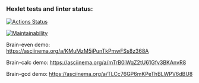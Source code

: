 ### Hexlet tests and linter status:
[![Actions Status](https://github.com/daevv/frontend-project-44/workflows/hexlet-check/badge.svg)](https://github.com/daevv/frontend-project-44/actions)

[![Maintainability](https://api.codeclimate.com/v1/badges/b2a8d43e5d054af1f922/maintainability)](https://codeclimate.com/github/daevv/frontend-project-44/maintainability)

Brain-even demo: https://asciinema.org/a/KMuMzM5jPunTkPmwFSs8z368A

Brain-calc demo: https://asciinema.org/a/mTrB0lWqZ2tU61Gfv3BKAnvR8

Brain-gcd demo: https://asciinema.org/a/TLCc76GP6mKPeThBLWPV6dBU8